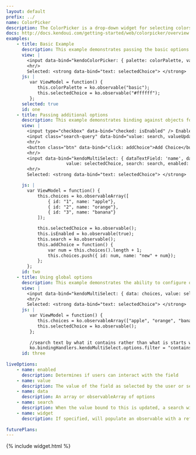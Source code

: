 ```yaml
---
layout: default
prefix: ../
name: ColorPicker
description: The ColorPicker is a drop-down widget for selecting colors. It's designed to replace a HTML5 color field, which is not yet widely supported in browsers, with a user-friendly interface.
docs: http://docs.kendoui.com/getting-started/web/colorpicker/overview
examples:
    - title: Basic Example
      description: This example demonstrates passing the basic options required by the ColorPicker plugin.
      view: |
        <input data-bind="kendoColorPicker: { palette: colorPalette, value: selectedChoice }" />
        <hr/>
        Selected: <strong data-bind="text: selectedChoice"> </strong>
      js: |
         var ViewModel = function() {
            this.colorPalette = ko.observable("basic");
            this.selectedChoice = ko.observable("#ffffff");
         };
      selected: true
      id: one
    - title: Passing additional options
      description: This example demonstrates binding against objects for the source data and specifying the property to use for the value. The *addChoice* button also shows that the choices are kept in sync as the observableArray bound to the data receives new items.
      view: |
        <input type="checkbox" data-bind="checked: isEnabled" /> Enabled<br/>
        <input class="search-query" data-bind="value: search, valueUpdate: 'afterkeydown'" placeholder="enter search term" /><br/>
        <hr/>
        <button class="btn" data-bind="click: addChoice">Add Choice</button>
        <hr/>
        <input data-bind="kendoMultiSelect: { dataTextField: 'name', data: choices,
                       value: selectedChoice, search: search, enabled: isEnabled }" />
        <hr/>
        Selected: <strong data-bind="text: selectedChoice"> </strong>

      js: |
        var ViewModel = function() {
            this.choices = ko.observableArray([
                { id: "1", name: "apple"},
                { id: "2", name: "orange"},
                { id: "3", name: "banana"}
            ]);

            this.selectedChoice = ko.observable();
            this.isEnabled = ko.observable(true);
            this.search = ko.observable();
            this.addChoice = function() {
                var num = this.choices().length + 1;
                this.choices.push({ id: num, name: "new" + num});
            };
        };
      id: two
    - title: Using global options
      description: This example demonstrates the ability to configure options globally by setting properties in *ko.bindingHandlers.kendoMultiSelect.options*. This helps to simplify the markup for settings that can be used as a default for all instances of this widget.
      view: |
        <input data-bind="kendoMultiSelect: { data: choices, value: selectedChoice }" />
        <hr/>
        Selected: <strong data-bind="text: selectedChoice"> </strong>
      js: |
         var ViewModel = function() {
            this.choices = ko.observableArray(["apple", "orange", "banana"]);
            this.selectedChoice = ko.observable();
         };
         
         //search text by what it contains rather than what is starts with
         ko.bindingHandlers.kendoMultiSelect.options.filter = "contains";
      id: three
      
liveOptions:
    - name: enabled
      description: Determines if users can interact with the field
    - name: value
      description: The value of the field as selected by the user or set in the view model
    - name: data
      description: An array or observableArray of options
    - name: search
      description: When the value bound to this is updated, a search will be performed based on its value
    - name: widget
      description: If specified, will populate an observable with a reference to the actual widget
      
futurePlans:
---
```


{% include widget.html %}
